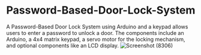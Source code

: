 # Password-Based-Door-Lock-System
A Password-Based Door Lock System using Arduino and a keypad allows users to enter a password to unlock a door. The components include an Arduino, a 4x4 matrix keypad, a servo motor for the locking mechanism, and optional components like an LCD display.
![Screenshot (8306)](https://github.com/user-attachments/assets/3e7f96fe-2dfc-4a7a-ad60-5ce036f3b64f)

